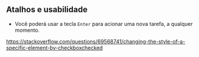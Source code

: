 ## Atalhos e usabilidade

- Você poderá usar a tecla `Enter` para acionar uma nova tarefa, a qualquer momento.

https://stackoverflow.com/questions/69568741/changing-the-style-of-a-specific-element-by-checkboxchecked
